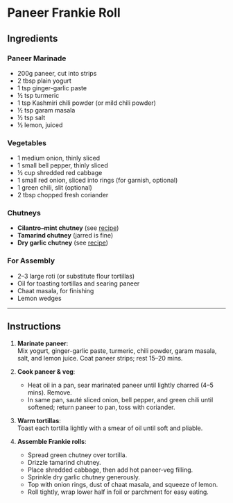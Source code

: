 # Paneer Frankie Roll

## Ingredients

### Paneer Marinade
- 200g paneer, cut into strips  
- 2 tbsp plain yogurt  
- 1 tsp ginger-garlic paste  
- ½ tsp turmeric  
- 1 tsp Kashmiri chili powder (or mild chili powder)  
- ½ tsp garam masala  
- ½ tsp salt  
- ½ lemon, juiced  

### Vegetables
- 1 medium onion, thinly sliced  
- 1 small bell pepper, thinly sliced  
- ½ cup shredded red cabbage  
- 1 small red onion, sliced into rings (for garnish, optional)  
- 1 green chili, slit (optional)  
- 2 tbsp chopped fresh coriander  

### Chutneys
- **Cilantro–mint chutney** (see [recipe](spreads-and-sauces/cilantro-mint-chutney.md))  
- **Tamarind chutney** (jarred is fine)  
- **Dry garlic chutney** (see [recipe](spreads-and-sauces/garlic-chutney.md))  

### For Assembly
- 2–3 large roti (or substitute flour tortillas)  
- Oil for toasting tortillas and searing paneer  
- Chaat masala, for finishing  
- Lemon wedges  

---

## Instructions

1. **Marinate paneer**:  
   Mix yogurt, ginger-garlic paste, turmeric, chili powder, garam masala, salt, and lemon juice. Coat paneer strips; rest 15–20 mins.  

2. **Cook paneer & veg**:  
   - Heat oil in a pan, sear marinated paneer until lightly charred (4–5 mins). Remove.  
   - In same pan, sauté sliced onion, bell pepper, and green chili until softened; return paneer to pan, toss with coriander.  

3. **Warm tortillas**:  
   Toast each tortilla lightly with a smear of oil until soft and pliable.  

4. **Assemble Frankie rolls**:  
   - Spread green chutney over tortilla.  
   - Drizzle tamarind chutney.  
   - Place shredded cabbage, then add hot paneer-veg filling.  
   - Sprinkle dry garlic chutney generously.  
   - Top with onion rings, dust of chaat masala, and squeeze of lemon.  
   - Roll tightly, wrap lower half in foil or parchment for easy eating.